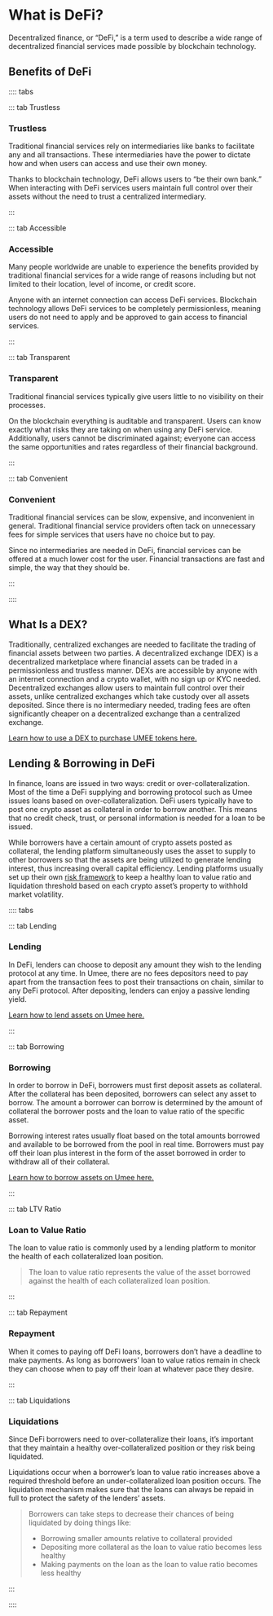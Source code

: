 # What is DeFi?

Decentralized finance, or “DeFi,” is a term used to describe a wide range of decentralized financial services made possible by blockchain technology.

## Benefits of DeFi

:::: tabs

::: tab Trustless

### Trustless

Traditional financial services rely on intermediaries like banks to facilitate any and all transactions. These intermediaries have the power to dictate how and when users can access and use their own money.

Thanks to blockchain technology, DeFi allows users to “be their own bank.” When interacting with DeFi services users maintain full control over their assets without the need to trust a centralized intermediary.

:::

::: tab Accessible

### Accessible

Many people worldwide are unable to experience the benefits provided by traditional financial services for a wide range of reasons including but not limited to their location, level of income, or credit score.

Anyone with an internet connection can access DeFi services. Blockchain technology allows DeFi services to be completely permissionless, meaning users do not need to apply and be approved to gain access to financial services.

:::

::: tab Transparent

### Transparent

Traditional financial services typically give users little to no visibility on their processes.

On the blockchain everything is auditable and transparent. Users can know exactly what risks they are taking on when using any DeFi service. Additionally, users cannot be discriminated against; everyone can access the same opportunities and rates regardless of their financial background.

:::

::: tab Convenient

### Convenient

Traditional financial services can be slow, expensive, and inconvenient in general. Traditional financial service providers often tack on unnecessary fees for simple services that users have no choice but to pay.&#x20;

Since no intermediaries are needed in DeFi, financial services can be offered at a much lower cost for the user. Financial transactions are fast and simple, the way that they should be.

:::

::::

## What Is a DEX?

Traditionally, centralized exchanges are needed to facilitate the trading of financial assets between two parties. A decentralized exchange (DEX) is a decentralized marketplace where financial assets can be traded in a permissionless and trustless manner. DEXs are accessible by anyone with an internet connection and a crypto wallet, with no sign up or KYC needed. Decentralized exchanges allow users to maintain full control over their assets, unlike centralized exchanges which take custody over all assets deposited. Since there is no intermediary needed, trading fees are often significantly cheaper on a decentralized exchange than a centralized exchange.

[Learn how to use a DEX to purchase UMEE tokens here.](/users/getting-started/funding-wallet.html#purchasing-umee-on-a-dex)

## Lending & Borrowing in DeFi

In finance, loans are issued in two ways: credit or over-collateralization. Most of the time a DeFi supplying and borrowing protocol such as Umee issues loans based on over-collateralization. DeFi users typically have to post one crypto asset as collateral in order to borrow another. This means that no credit check, trust, or personal information is needed for a loan to be issued.

While borrowers have a certain amount of crypto assets posted as collateral, the lending platform simultaneously uses the asset to supply to other borrowers so that the assets are being utilized to generate lending interest, thus increasing overall capital efficiency. Lending platforms usually set up their own [risk framework](/additional-info/asset-risk) to keep a healthy loan to value ratio and liquidation threshold based on each crypto asset’s property to withhold market volatility.

:::: tabs

::: tab Lending

### Lending

In DeFi, lenders can choose to deposit any amount they wish to the lending protocol at any time. In Umee, there are no fees depositors need to pay apart from the transaction fees to post their transactions on chain, similar to any DeFi protocol. After depositing, lenders can enjoy a passive lending yield.

[Learn how to lend assets on Umee here.](/users/using-the-web-app/supply-withdraw)

:::

::: tab Borrowing

### Borrowing

In order to borrow in DeFi, borrowers must first deposit assets as collateral. After the collateral has been deposited, borrowers can select any asset to borrow. The amount a borrower can borrow is determined by the amount of collateral the borrower posts and the loan to value ratio of the specific asset.

Borrowing interest rates usually float based on the total amounts borrowed and available to be borrowed from the pool in real time. Borrowers must pay off their loan plus interest in the form of the asset borrowed in order to withdraw all of their collateral.

[Learn how to borrow assets on Umee here.](/users/using-the-web-app/borrow-repay)

:::

::: tab LTV Ratio

### Loan to Value Ratio

The loan to value ratio is commonly used by a lending platform to monitor the health of each collateralized loan position.

> The loan to value ratio represents the value of the asset borrowed against the health of each collateralized loan position.

:::

::: tab Repayment

### Repayment

When it comes to paying off DeFi loans, borrowers don’t have a deadline to make payments. As long as borrowers’ loan to value ratios remain in check they can choose when to pay off their loan at whatever pace they desire.

::: 

::: tab Liquidations

### Liquidations

Since DeFi borrowers need to over-collateralize their loans, it’s important that they maintain a healthy over-collateralized position or they risk being liquidated.

Liquidations occur when a borrower’s loan to value ratio increases above a required threshold before an under-collateralized loan position occurs. The liquidation mechanism makes sure that the loans can always be repaid in full to protect the safety of the lenders’ assets.

> Borrowers can take steps to decrease their chances of being liquidated by doing things like:
>
> * Borrowing smaller amounts relative to collateral provided
> * Depositing more collateral as the loan to value ratio becomes less healthy
> * Making payments on the loan as the loan to value ratio becomes less healthy

:::

::::